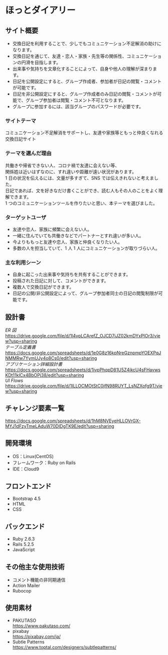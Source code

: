 # ほっとダイアリー

## サイト概要

- 交換日記を利用することで、少しでもコミュニケーション不足解消の助けになります。
- 交換日記を通じて、友達・恋人・家族・先生等の関係性、コミュニケーションの円滑を目指します。
- 出来事や気持ちを文章化することによって、自身や他人の理解が深まります。
- 日記を公開設定にすると、グループ作成者、参加者が日記の閲覧・コメントが可能です。
- 日記を非公開設定にすると、グループ作成者のみ日記の閲覧・コメントが可能で、グループ参加者は閲覧・コメント不可となります。
- グループに参加するには、該当グループのパスワードが必要です。

### サイトテーマ

コミュニケーション不足解消をサポートし、友達や家族等ともっと仲良くなれる交換日記サイト

### テーマを選んだ理由

共働きや帰省できない人、コロナ禍で友達に会えない等、<br>
関係姓は近いはずなのに、すれ違いや距離が遠い状況があります。<br>
1 日の状況を伝えるには、文量が多すぎて、SNS では伝えきれないと考えました。<br>
日記であれば、文を好きなだけ書くことができ、読む人もその人のことをよく理解できます。<br>
1 つのコミュニケーションツールを作りたいと思い、本テーマを選びました。

### ターゲットユーザ

- 友達や恋人、家族に頻繁に会えない人。
- 一緒に住んでいても共働きなどでパートナーとすれ違いが多い人。
- 今よりももっと友達や恋人、家族と仲良くなりたい人。
- 多数の人を担当していて、1 人 1 人にコミュニケーションが取りづらい人。

### 主な利用シーン

- 自身に起こった出来事や気持ちを共有することができます。
- 投稿された日記に対して、コメントができます。
- 複数人で交換日記ができます。
- 日記の公開/非公開設定によって、グループ参加者同士の日記の閲覧制限が可能です。

## 設計書

_ER 図_<br>
<https://drive.google.com/file/d/1l4vpLCArefZ_OJCD7iJZ02kmDYxPIOr3/view?usp=sharing><br>
_テーブル定義書_<br>
<https://docs.google.com/spreadsheets/d/1e0G8z16kpNreGznpmpYOEXPqJNMMRw7YymUJy4o8Cs0/edit?usp=sharing><br>
_アプリケーション詳細設計書_<br>
<https://docs.google.com/spreadsheets/d/1ivpPhqpD81U5Z4ikcU4sFHavwsKDt11klCx4BbOPj38/edit?usp=sharing><br>
_UI Flows_<br>
<https://drive.google.com/file/d/1ILLOCMOtStC0jfN98RUYT_LsNZXofg9T/view?usp=sharing>

## チャレンジ要素一覧

<https://docs.google.com/spreadsheets/d/1hM8NVEyeHLLOVrGX-MYJ1dFzyTmeLAduW70DIDgTK9E/edit?usp=sharing>

## 開発環境

- OS：Linux(CentOS)
- フレームワーク：Ruby on Rails
- IDE：Cloud9

## フロントエンド

- Bootstrap 4.5
- HTML
- CSS

## バックエンド

- Ruby 2.6.3
- Rails 5.2.5
- JavaScript

## その他主な使用技術

- コメント機能の非同期通信
- Action Mailer
- Rubocop

## 使用素材

- PAKUTASO<br>
https://www.pakutaso.com/
- pixabay<br>
https://pixabay.com/ja/
- Subtle Patterns<br>
https://www.toptal.com/designers/subtlepatterns/